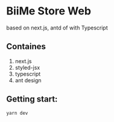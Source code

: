 # BiiMe Store Web

based on next.js, antd of with Typescript

## Containes

1. next.js
2. styled-jsx
3. typescript
4. ant design

## Getting start:

```bash
yarn dev
```
